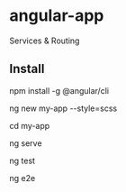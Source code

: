 # angular-app
Services &amp; Routing

## Install

npm install -g @angular/cli

ng new my-app --style=scss

cd my-app

ng serve

ng test

ng e2e


